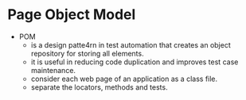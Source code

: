 # Page Object Model

- POM
    - is a design patte4rn in test automation that creates an object repository for storing all elements.
    - it is useful in reducing code duplication and improves test case maintenance.
    - consider each web page of an application as a class file.
    - separate the locators, methods and tests.

